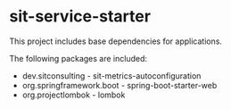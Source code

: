 # sit-service-starter

This project includes base dependencies for applications.

The following packages are included:
- dev.sitconsulting - sit-metrics-autoconfiguration
- org.springframework.boot - spring-boot-starter-web
- org.projectlombok - lombok
